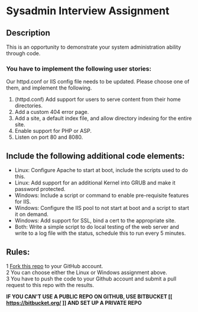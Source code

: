 # Sysadmin Interview Assignment

## Description

This is an opportunity to demonstrate your system administration ability
through code.  

### You have to implement the following user stories:

Our httpd.conf or IIS config file needs to be updated. Please choose
one of them, and implement the following.

1. (httpd.conf) Add support for users to serve content from their home
  directories.
2. Add a custom 404 error page.
3. Add a site, a default index file, and allow directory indexing for
  the entire site.
4. Enable support for PHP or ASP.
5. Listen on port 80 and 8080.

## Include the following additional code elements:

* Linux: Configure Apache to start at boot, include the scripts used
  to do this.
* Linux: Add support for an additional Kernel into GRUB and make it
  password protected.
* Windows:  Include a script or command to enable pre-requisite features for
  IIS.
* Windows:  Configure the IIS pool to not start at boot and a script
  to start it on demand.
* Windows:  Add support for SSL, bind a cert to the appropriate site.
* Both:  Write a simple script to do local testing of the web server and
  write to a log file with the status, schedule this to run every 5 minutes.

## Rules:

1 [Fork this repo](https://help.github.com/articles/fork-a-repo) to your GitHub account.  
2 You can choose either the Linux or Windows assignment above.  
3 You have to push the code to your Github account and submit a pull
  request to this repo with the results.  

**IF YOU CAN'T USE A PUBLIC REPO ON GITHUB, USE BITBUCKET [[ https://bitbucket.org/ ]] AND SET UP A PRIVATE REPO**
